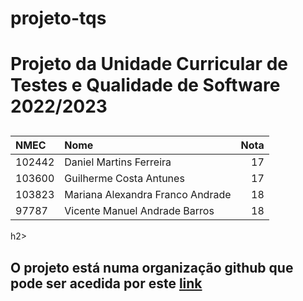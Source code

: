 # projeto-tqs
<h1>Projeto da Unidade Curricular de Testes e Qualidade de Software 2022/2023</h1>
<h2>
  
| NMEC | Nome | Nota |
| :-- | :-- | --: |
| 102442 | Daniel Martins Ferreira | 17 |
| 103600 | Guilherme Costa Antunes | 17 |
| 103823 | Mariana Alexandra Franco Andrade | 18 |
| 97787 | Vicente Manuel Andrade Barros | 18 |

</h2>h2>
<h2>
  
O projeto está numa organização github que pode ser acedida por este [link](https://github.com/orgs/Roadrunner-TQS/repositories)
</h2>

